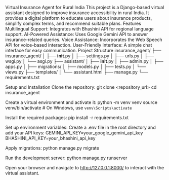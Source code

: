 Virtual Insurance Agent for Rural India
This project is a Django-based virtual assistant designed to improve insurance accessibility in rural India. It provides a digital platform to educate users about insurance products, simplify complex terms, and recommend suitable plans.
Features
Multilingual Support: Integrates with Bhashini API for regional language support.
AI-Powered Assistance: Uses Google Gemini API to answer insurance-related queries.
Voice Assistance: Incorporates the Web Speech API for voice-based interaction.
User-Friendly Interface: A simple chat interface for easy communication.
Project Structure
insurance_agent/
├── insurance_agent/
│   ├── __init__.py
│   ├── settings.py
│   ├── urls.py
│   ├── wsgi.py
│   └── asgi.py
├── assistant/
│   ├── __init__.py
│   ├── admin.py
│   ├── apps.py
│   ├── migrations/
│   ├── models.py
│   ├── tests.py
│   └── views.py
├── templates/
│   └── assistant.html
├── manage.py
└── requirements.txt


Setup and Installation
Clone the repository:
git clone <repository_url>
cd insurance_agent


Create a virtual environment and activate it:
python -m venv venv
source venv/bin/activate  # On Windows, use `venv\Scripts\activate`


Install the required packages:
pip install -r requirements.txt


Set up environment variables:
Create a .env file in the root directory and add your API keys:
GEMINI_API_KEY=your_google_gemini_api_key
BHASHINI_API_KEY=your_bhashini_api_key


Apply migrations:
python manage.py migrate


Run the development server:
python manage.py runserver


Open your browser and navigate to http://127.0.0.1:8000/ to interact with the virtual assistant.
